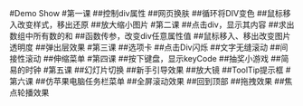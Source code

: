 #Demo Show
#第一课
##控制div属性
##网页换肤
##循环将DIV变色
##鼠标移入改变样式，移出还原
##放大缩小图片
#第二课
##点击div，显示其内容
##求出数组中所有数的和
##函数传参，改变div任意属性值
##鼠标移入、移出改变图片透明度
##弹出层效果
#第三课
##选项卡
##点击Div闪烁
##文字无缝滚动
##间接性滚动
##伸缩菜单
#第四课
##按下键盘，显示keyCode
##抽奖小游戏
##简易的时钟
#第五课
##幻灯片切换
##新手引导效果
##放大镜
##ToolTip提示框
#第六课
##仿苹果电脑任务栏菜单
##全屏滚动效果
##回到顶部
##拖拽效果
##焦点轮播效果



